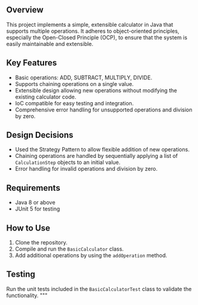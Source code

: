 ## Overview
This project implements a simple, extensible calculator in Java that supports multiple operations. It adheres to object-oriented principles, especially the Open-Closed Principle (OCP), to ensure that the system is easily maintainable and extensible.

## Key Features
- Basic operations: ADD, SUBTRACT, MULTIPLY, DIVIDE.
- Supports chaining operations on a single value.
- Extensible design allowing new operations without modifying the existing calculator code.
- IoC compatible for easy testing and integration.
- Comprehensive error handling for unsupported operations and division by zero.

## Design Decisions
- Used the Strategy Pattern to allow flexible addition of new operations.
- Chaining operations are handled by sequentially applying a list of `CalculationStep` objects to an initial value.
- Error handling for invalid operations and division by zero.

## Requirements
- Java 8 or above
- JUnit 5 for testing

## How to Use
1. Clone the repository.
2. Compile and run the `BasicCalculator` class.
3. Add additional operations by using the `addOperation` method.

## Testing
Run the unit tests included in the `BasicCalculatorTest` class to validate the functionality.
"""
